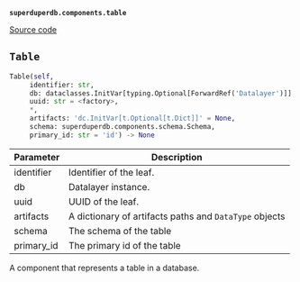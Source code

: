 **`superduperdb.components.table`** 

[Source code](https://github.com/SuperDuperDB/superduperdb/blob/main/superduperdb/components/table.py)

## `Table` 

```python
Table(self,
     identifier: str,
     db: dataclasses.InitVar[typing.Optional[ForwardRef('Datalayer')]] = None,
     uuid: str = <factory>,
     *,
     artifacts: 'dc.InitVar[t.Optional[t.Dict]]' = None,
     schema: superduperdb.components.schema.Schema,
     primary_id: str = 'id') -> None
```
| Parameter | Description |
|-----------|-------------|
| identifier | Identifier of the leaf. |
| db | Datalayer instance. |
| uuid | UUID of the leaf. |
| artifacts | A dictionary of artifacts paths and `DataType` objects |
| schema | The schema of the table |
| primary_id | The primary id of the table |

A component that represents a table in a database.

